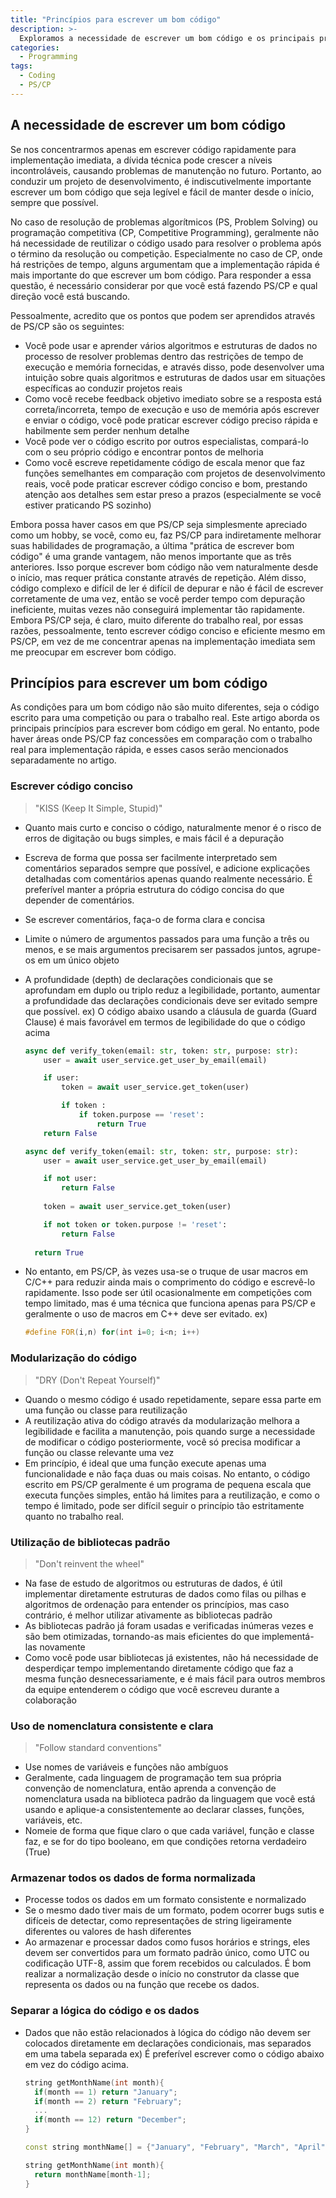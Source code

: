 ```yaml
---
title: "Princípios para escrever um bom código"
description: >-
  Exploramos a necessidade de escrever um bom código e os principais princípios geralmente utilizados para escrever um bom código.
categories:
  - Programming
tags:
  - Coding
  - PS/CP
---
```

## A necessidade de escrever um bom código
Se nos concentrarmos apenas em escrever código rapidamente para implementação imediata, a dívida técnica pode crescer a níveis incontroláveis, causando problemas de manutenção no futuro. Portanto, ao conduzir um projeto de desenvolvimento, é indiscutivelmente importante escrever um bom código que seja legível e fácil de manter desde o início, sempre que possível.

No caso de resolução de problemas algorítmicos (PS, Problem Solving) ou programação competitiva (CP, Competitive Programming), geralmente não há necessidade de reutilizar o código usado para resolver o problema após o término da resolução ou competição. Especialmente no caso de CP, onde há restrições de tempo, alguns argumentam que a implementação rápida é mais importante do que escrever um bom código. Para responder a essa questão, é necessário considerar por que você está fazendo PS/CP e qual direção você está buscando.

Pessoalmente, acredito que os pontos que podem ser aprendidos através de PS/CP são os seguintes:
- Você pode usar e aprender vários algoritmos e estruturas de dados no processo de resolver problemas dentro das restrições de tempo de execução e memória fornecidas, e através disso, pode desenvolver uma intuição sobre quais algoritmos e estruturas de dados usar em situações específicas ao conduzir projetos reais
- Como você recebe feedback objetivo imediato sobre se a resposta está correta/incorreta, tempo de execução e uso de memória após escrever e enviar o código, você pode praticar escrever código preciso rápida e habilmente sem perder nenhum detalhe
- Você pode ver o código escrito por outros especialistas, compará-lo com o seu próprio código e encontrar pontos de melhoria
- Como você escreve repetidamente código de escala menor que faz funções semelhantes em comparação com projetos de desenvolvimento reais, você pode praticar escrever código conciso e bom, prestando atenção aos detalhes sem estar preso a prazos (especialmente se você estiver praticando PS sozinho)

Embora possa haver casos em que PS/CP seja simplesmente apreciado como um hobby, se você, como eu, faz PS/CP para indiretamente melhorar suas habilidades de programação, a última "prática de escrever bom código" é uma grande vantagem, não menos importante que as três anteriores. Isso porque escrever bom código não vem naturalmente desde o início, mas requer prática constante através de repetição. Além disso, código complexo e difícil de ler é difícil de depurar e não é fácil de escrever corretamente de uma vez, então se você perder tempo com depuração ineficiente, muitas vezes não conseguirá implementar tão rapidamente. Embora PS/CP seja, é claro, muito diferente do trabalho real, por essas razões, pessoalmente, tento escrever código conciso e eficiente mesmo em PS/CP, em vez de me concentrar apenas na implementação imediata sem me preocupar em escrever bom código.

## Princípios para escrever um bom código
As condições para um bom código não são muito diferentes, seja o código escrito para uma competição ou para o trabalho real. Este artigo aborda os principais princípios para escrever bom código em geral. No entanto, pode haver áreas onde PS/CP faz concessões em comparação com o trabalho real para implementação rápida, e esses casos serão mencionados separadamente no artigo.

### Escrever código conciso
> "KISS (Keep It Simple, Stupid)"
- Quanto mais curto e conciso o código, naturalmente menor é o risco de erros de digitação ou bugs simples, e mais fácil é a depuração
- Escreva de forma que possa ser facilmente interpretado sem comentários separados sempre que possível, e adicione explicações detalhadas com comentários apenas quando realmente necessário. É preferível manter a própria estrutura do código concisa do que depender de comentários.
- Se escrever comentários, faça-o de forma clara e concisa
- Limite o número de argumentos passados para uma função a três ou menos, e se mais argumentos precisarem ser passados juntos, agrupe-os em um único objeto
- A profundidade (depth) de declarações condicionais que se aprofundam em duplo ou triplo reduz a legibilidade, portanto, aumentar a profundidade das declarações condicionais deve ser evitado sempre que possível.
  ex) O código abaixo usando a cláusula de guarda (Guard Clause) é mais favorável em termos de legibilidade do que o código acima

  ```python
  async def verify_token(email: str, token: str, purpose: str):
      user = await user_service.get_user_by_email(email)
  
      if user:
          token = await user_service.get_token(user)
  
          if token :
              if token.purpose == 'reset':
                  return True
      return False
  ```
  ```python
  async def verify_token(email: str, token: str, purpose: str):
      user = await user_service.get_user_by_email(email)
  
      if not user:
          return False
    
      token = await user_service.get_token(user)
  
      if not token or token.purpose != 'reset':
          return False
    
    return True
  ```
- No entanto, em PS/CP, às vezes usa-se o truque de usar macros em C/C++ para reduzir ainda mais o comprimento do código e escrevê-lo rapidamente. Isso pode ser útil ocasionalmente em competições com tempo limitado, mas é uma técnica que funciona apenas para PS/CP e geralmente o uso de macros em C++ deve ser evitado.
  ex)  

  ```c++
  #define FOR(i,n) for(int i=0; i<n; i++)
  ```

### Modularização do código
> "DRY (Don't Repeat Yourself)"
- Quando o mesmo código é usado repetidamente, separe essa parte em uma função ou classe para reutilização
- A reutilização ativa do código através da modularização melhora a legibilidade e facilita a manutenção, pois quando surge a necessidade de modificar o código posteriormente, você só precisa modificar a função ou classe relevante uma vez
- Em princípio, é ideal que uma função execute apenas uma funcionalidade e não faça duas ou mais coisas. No entanto, o código escrito em PS/CP geralmente é um programa de pequena escala que executa funções simples, então há limites para a reutilização, e como o tempo é limitado, pode ser difícil seguir o princípio tão estritamente quanto no trabalho real.

### Utilização de bibliotecas padrão
> "Don't reinvent the wheel"
- Na fase de estudo de algoritmos ou estruturas de dados, é útil implementar diretamente estruturas de dados como filas ou pilhas e algoritmos de ordenação para entender os princípios, mas caso contrário, é melhor utilizar ativamente as bibliotecas padrão
- As bibliotecas padrão já foram usadas e verificadas inúmeras vezes e são bem otimizadas, tornando-as mais eficientes do que implementá-las novamente
- Como você pode usar bibliotecas já existentes, não há necessidade de desperdiçar tempo implementando diretamente código que faz a mesma função desnecessariamente, e é mais fácil para outros membros da equipe entenderem o código que você escreveu durante a colaboração

### Uso de nomenclatura consistente e clara
> "Follow standard conventions"
- Use nomes de variáveis e funções não ambíguos
- Geralmente, cada linguagem de programação tem sua própria convenção de nomenclatura, então aprenda a convenção de nomenclatura usada na biblioteca padrão da linguagem que você está usando e aplique-a consistentemente ao declarar classes, funções, variáveis, etc.
- Nomeie de forma que fique claro o que cada variável, função e classe faz, e se for do tipo booleano, em que condições retorna verdadeiro (True)

### Armazenar todos os dados de forma normalizada
- Processe todos os dados em um formato consistente e normalizado
- Se o mesmo dado tiver mais de um formato, podem ocorrer bugs sutis e difíceis de detectar, como representações de string ligeiramente diferentes ou valores de hash diferentes
- Ao armazenar e processar dados como fusos horários e strings, eles devem ser convertidos para um formato padrão único, como UTC ou codificação UTF-8, assim que forem recebidos ou calculados. É bom realizar a normalização desde o início no construtor da classe que representa os dados ou na função que recebe os dados.

### Separar a lógica do código e os dados
- Dados que não estão relacionados à lógica do código não devem ser colocados diretamente em declarações condicionais, mas separados em uma tabela separada
  ex) É preferível escrever como o código abaixo em vez do código acima.

  ```c++
  string getMonthName(int month){
    if(month == 1) return "January";
    if(month == 2) return "February";
    ...
    if(month == 12) return "December";
  }
  ```
  ```c++
  const string monthName[] = {"January", "February", "March", "April", "May", "June", "July", "August", "September", "October", "November", "December"};

  string getMonthName(int month){
    return monthName[month-1];
  }
  ```
